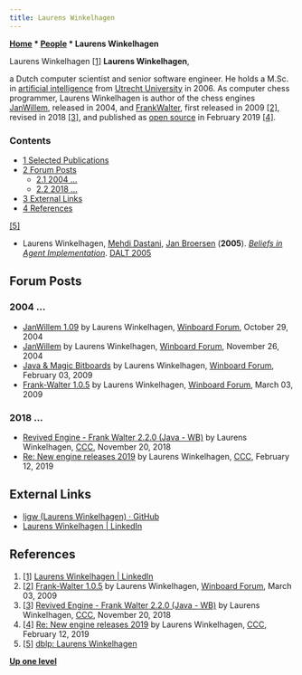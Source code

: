 ```yaml
---
title: Laurens Winkelhagen
---
```

**[Home](Home "Home") \* [People](People "People") \* Laurens Winkelhagen**



 [](http://www.arves.org/arves/index.php/en/halloffame/310-van-reek-jan-1945-2015) Laurens Winkelhagen <a id="cite-note-1" href="#cite-ref-1">[1]</a> 
**Laurens Winkelhagen**,  

a Dutch computer scientist and senior software engineer. He holds a M.Sc. in [artificial intelligence](Artificial_Intelligence "Artificial Intelligence") from [Utrecht University](https://en.wikipedia.org/wiki/Utrecht_University) in 2006. 
As computer chess programmer, Laurens Winkelhagen is author of the chess engines [JanWillem](JanWillem "JanWillem"), released in 2004, and [FrankWalter](FrankWalter "FrankWalter"), first released in 2009 <a id="cite-note-2" href="#cite-ref-2">[2]</a>, revised in 2018 <a id="cite-note-3" href="#cite-ref-3">[3]</a>, and published as [open source](Category:Open_Source "Category:Open Source") in February 2019 <a id="cite-note-4" href="#cite-ref-4">[4]</a>.



### Contents


* [1 Selected Publications](#selected-publications)
* [2 Forum Posts](#forum-posts)
	+ [2.1 2004 ...](#2004-...)
	+ [2.2 2018 ...](#2018-...)
* [3 External Links](#external-links)
* [4 References](#references)






<a id="cite-note-5" href="#cite-ref-5">[5]</a>



* Laurens Winkelhagen, [Mehdi Dastani](https://scholar.google.co.uk/citations?user=rvG4n98AAAAJ&hl=en), [Jan Broersen](https://scholar.google.com/citations?user=6AUsknwAAAAJ&hl=en) (**2005**). *[Beliefs in Agent Implementation](https://link.springer.com/chapter/10.1007/11691792_1)*. [DALT 2005](https://dblp.uni-trier.de/db/conf/dalt/dalt2005.html)


## Forum Posts


### 2004 ...


* [JanWillem 1.09](http://www.open-aurec.com/wbforum/viewtopic.php?f=2&t=423) by Laurens Winkelhagen, [Winboard Forum](Computer_Chess_Forums "Computer Chess Forums"), October 29, 2004
* [JanWillem](http://www.open-aurec.com/wbforum/viewtopic.php?f=2&t=752) by Laurens Winkelhagen, [Winboard Forum](Computer_Chess_Forums "Computer Chess Forums"), November 26, 2004
* [Java & Magic Bitboards](http://www.open-aurec.com/wbforum/viewtopic.php?f=4&t=49948) by Laurens Winkelhagen, [Winboard Forum](Computer_Chess_Forums "Computer Chess Forums"), February 03, 2009
* [Frank-Walter 1.0.5](http://www.open-aurec.com/wbforum/viewtopic.php?f=2&t=50010) by Laurens Winkelhagen, [Winboard Forum](Computer_Chess_Forums "Computer Chess Forums"), March 03, 2009


### 2018 ...


* [Revived Engine - Frank Walter 2.2.0 (Java - WB)](http://talkchess.com/forum3/viewtopic.php?t=68989) by Laurens Winkelhagen, [CCC](CCC "CCC"), November 20, 2018
* [Re: New engine releases 2019](http://talkchess.com/forum3/viewtopic.php?f=2&t=69754&start=9) by Laurens Winkelhagen, [CCC](CCC "CCC"), February 12, 2019


## External Links


* [ljgw (Laurens Winkelhagen) · GitHub](https://github.com/ljgw)
* [Laurens Winkelhagen | LinkedIn](https://www.linkedin.com/in/laurenswinkelhagen/)


## References


1. <a id="cite-ref-1" href="#cite-note-1">[1]</a> [Laurens Winkelhagen | LinkedIn](https://www.linkedin.com/in/laurenswinkelhagen/)
2. <a id="cite-ref-2" href="#cite-note-2">[2]</a> [Frank-Walter 1.0.5](http://www.open-aurec.com/wbforum/viewtopic.php?f=2&t=50010) by Laurens Winkelhagen, [Winboard Forum](Computer_Chess_Forums "Computer Chess Forums"), March 03, 2009
3. <a id="cite-ref-3" href="#cite-note-3">[3]</a> [Revived Engine - Frank Walter 2.2.0 (Java - WB)](http://talkchess.com/forum3/viewtopic.php?t=68989) by Laurens Winkelhagen, [CCC](CCC "CCC"), November 20, 2018
4. <a id="cite-ref-4" href="#cite-note-4">[4]</a> [Re: New engine releases 2019](http://talkchess.com/forum3/viewtopic.php?f=2&t=69754&start=9) by Laurens Winkelhagen, [CCC](CCC "CCC"), February 12, 2019
5. <a id="cite-ref-5" href="#cite-note-5">[5]</a> [dblp: Laurens Winkelhagen](https://dblp.uni-trier.de/pers/hd/w/Winkelhagen:Laurens)

**[Up one level](People "People")**







 

